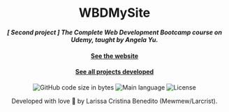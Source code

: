 <h1 align="center">
WBDMySite
</h1>

<p align="center">
	<b><i>[ Second project ] The Complete Web Development Bootcamp course on Udemy, taught by Angela Yu.</i></b><br>
</p>

<h4 align="center"><a href="https://mewmewdevart.github.io/WBDMySite/" target="_blank">See the website</a></h4>
<h4 align="center"><a href="https://github.com/mewmewdevart/WBDBootcamp" target="_blank">See all projects developed </a></h4>

<p align="center">
	<img alt="GitHub code size in bytes" src="https://img.shields.io/github/languages/code-size/mewmewdevart/WBDMySite?color=6272a4" />
	<img alt="Main language" src="https://img.shields.io/github/languages/top/mewmewdevart/WBDMySite?color=6272a4"/>
	<img alt="License" src="https://img.shields.io/github/license/mewmewdevart/WBDMySite?color=6272a4"/>
</p>


<p align="center"> Developed with love 💜 by Larissa Cristina Benedito (Mewmew/Larcrist). </p>
